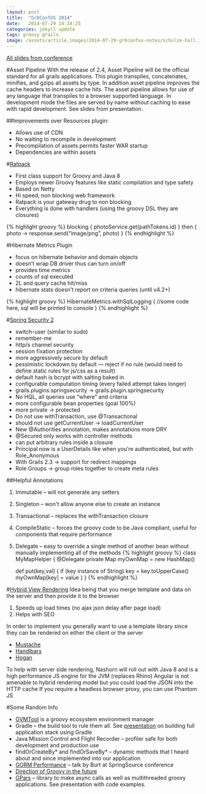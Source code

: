 ```yaml
---
layout: post
title:  "Gr8ConfUS 2014"
date:   2014-07-29 14:34:25
categories: jekyll update
tags: groovy grails
image: /assets/article_images/2014-07-29-gr8confus-notes/schulze-hall.jpg
---
```


[All slides from conference](https://github.com/sjurgemeyer/GR8ConfUS2014/)

#Asset Pipeline
With the release of 2.4, Asset Pipeline will be the official standard for all grails applications. This plugin transpiles, concatenates, minifies, and gzips all assets by type. In addition asset pipeline improves the cache headers to increase cache hits. The asset pipeline allows for use of any language that transpiles to a browser supported language. In development mode the files are served by name without caching to ease with rapid development. See slides from presentation.

##Improvements over Resources plugin:
- Allows use of CDN
- No waiting to recompile in development
- Precompilation of assets permits faster WAR startup
- Dependencies are within assets

#[Ratpack](https://github.com/sjurgemeyer/GR8ConfUS2014/tree/master/Real%20Time%20Ratpack)
- First class support for Groovy and Java 8
- Employs newer Groovy features like static compilation and type safety
- Based on Netty
- Hi speed, non blocking web framework
- Ratpack is your gateway drug to non blocking
- Everything is done with handlers (using the groovy DSL they are closures)

{% highlight groovy %}
blocking {
	photoService.get(pathTokens.id)
} then { photo ->
	response.send(“image/png”, photo)
}
{% endhighlight %}

#Hibernate Metrics Plugin
- focus on hibernate behavior and domain objects
- doesn’t wrap DB driver thus can turn on/off
- provides time metrics
- counts of sql executed
- 2L and query cache hit/miss
- hibernate stats doesn’t report on criteria queries (until v4.2+)

{% highlight groovy %}
HibernateMetrics.withSqlLogging {
	//some code here, sql will be printed to console
}
{% endhighlight %}

#[Spring Security 2](https://github.com/sjurgemeyer/GR8ConfUS2014/blob/master/burtbeckwith/WhatsNewInSpringSecurity.pdf	)
- switch-user (similar to sudo)
- remember-me
- http/s channel security
- session fixation protection
- more aggressively secure by default
- pessimistic lockdown by default — reject if no rule (would need to define static rules for js/css as a result)
- default hash is bcrypt with salting baked in
- configurable computation timing (every failed attempt takes longer)
- grails.plugins.springsecurity -> grails.plugin.springsecurity
- No HQL, all queries use “where” and criteria
- more configurable bean properties (goal 100%)
- more private -> protected
- Do not use withTransaction, use @Transactional
- should not use getCurrentUser -> loadCurrentUser
- New @Authorities annotation, makes annotations more DRY
- @Secured only works with controller methods
- can put arbitrary rules inside a closure
- Principal now is a UserDetails like when you’re authenticated, but with Role_Anonymous
- With Grails 2.3 -> support for redirect mappings
- Role Groups -> group roles together to create meta rules

##Helpful Annotations
1. Immutable – will not generate any setters
2. Singleton – won't allow anyone else to create an instance
3. Transactional – replaces the withTransaction closure
4. CompileStatic – forces the groovy code to be Java compliant, useful for components that require performance
5. Delegate – easy to override a single method of another bean without manually implementing all of the methods	
{% highlight groovy %}
class MyMapHelper {
	@Delegate
	private Map myOwnMap = new HashMap()

	def put(key,val) {
		if (key instance of String) key = key.toUpperCase()
		myOwnMap[key] = value
	}
}
{% endhighlight %}

#[Hybrid View Rendering](https://github.com/sjurgemeyer/GR8ConfUS2014/tree/master/Hybrid%20View%20Rendering%20with%20Grails)
Idea being that you merge template and data on the server and then provide it to the browser

1. Speeds up load times (no ajax json delay after page load)
2. Helps with SEO

In order to implement you generally want to use a template library since they can be rendered on either the client or the server

- [Mustache](http://mustache.github.io/)
- [Handlbars](http://handlebarsjs.com/)
- [Hogan](http://twitter.github.io/hogan.js/)

To help with server side rendering, Nashorn will roll out with Java 8 and is a high performance JS engine for the JVM (replaces Rhino)
Angular is not amenable to hybrid rendering model but you could load the JSON into the HTTP cache
If you require a headless browser proxy, you can use Phantom JS

#Some Random Info
- [GVMTool](http://gvmtool.net) is a groovy ecosystem environment manager
- Gradle – the build tool to rule them all. See [presentation](https://github.com/sjurgemeyer/GR8ConfUS2014/blob/master/John-Engelman/talks.md) on building full application stack using Gradle
- Java Mission Control and Flight Recorder – profiler safe for both development and production use
- findOrCreateBy* and findOrSaveBy* – dynamic methods that I heard about and since implemented into our application
- [GORM Performance](http://www.infoq.com/presentations/GORM-Performance) – talk by Burt at SpringSource conference
- [Direction of Groovy in the future](https://github.com/sjurgemeyer/GR8ConfUS2014/tree/master/Guillaume%20Laforge)
- [GPars](http://gpars.codehaus.org/) – library to make async calls as well as multithreaded groovy applications. See presentation with code examples.